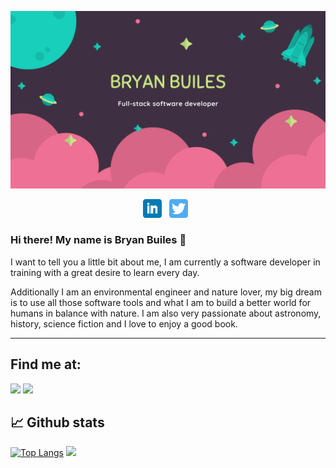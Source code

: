 ![Header](https://raw.githubusercontent.com/bryanbuiles/bryanbuiles/main/bryan.png)
<p align='center'>
<a href="https://www.linkedin.com/in/brayam-builes/"><img height="30" src="https://github.com/bryanbuiles/bryanbuiles/blob/main/linkedin.png?raw=true"></a>&nbsp;&nbsp;
<a href="https://twitter.com/bryan_builes"><img height="30" src="https://github.com/bryanbuiles/bryanbuiles/blob/main/twitter.png?raw=true"></a>&nbsp;&nbsp;
</p>

### Hi there! My name is Bryan Builes 👋

I want to tell you a little bit about me, I am currently a software developer in training with a great desire to learn every day.

Additionally I am an environmental engineer and nature lover, my big dream is to use all those software tools and what I am to build a better world for humans in balance with nature. I am also very passionate about astronomy, history, science fiction and I love to enjoy a good book. 

---
## Find me at:

[<img src="https://img.shields.io/badge/twitter-%231DA1F2.svg?&style=for-the-badge&logo=twitter&logoColor=white"/>](https://twitter.com/bryan_builes)
[<img src="https://img.shields.io/badge/linkedin-%230077B5.svg?&style=for-the-badge&logo=linkedin&logoColor=white"/>](https://www.linkedin.com/in/brayam-builes/)


## 📈 Github stats

[![Top Langs](https://github-readme-stats.vercel.app/api/top-langs/?username=bryanbuiles)](https://github.com/anuraghazra/github-readme-stats)
<img src="https://github-readme-stats.vercel.app/api?username=bryanbuiles&show_icons=true&hide_title=true">
